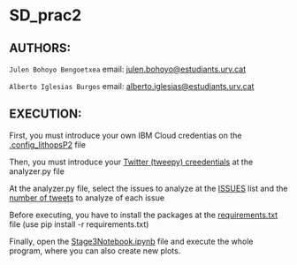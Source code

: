 # SD_prac2

## AUTHORS:
```Julen Bohoyo Bengoetxea``` email: julen.bohoyo@estudiants.urv.cat

```Alberto Iglesias Burgos``` email: alberto.iglesias@estudiants.urv.cat

## EXECUTION:

First, you must introduce your own IBM Cloud credentias on the [.config_lithopsP2](https://github.com/julenbhy/SD_prac2/blob/main/.lithops_configP2) file

Then, you must introduce your [Twitter (tweepy) creedentials](https://github.com/julenbhy/SD_prac2/blob/main/analyzer.py#L12) at the analyzer.py file

At the analyzer.py file, select the issues to analyze at the [ISSUES](https://github.com/julenbhy/SD_prac2/blob/main/analyzer.py#L26) list and the [number of tweets](https://github.com/julenbhy/SD_prac2/blob/main/analyzer.py#L23) to analyze of each issue

Before executing, you  have to install the packages at the [requirements.txt](https://github.com/julenbhy/SD_prac2/blob/main/requirements.txt) file (use pip install -r requirements.txt)

Finally, open the [Stage3Notebook.ipynb](https://github.com/julenbhy/SD_prac2/blob/main/Stage3Notebook.ipynb) file and execute the whole program, where you can also create new plots.
